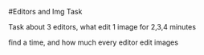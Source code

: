 #Editors and Img Task

Task about 3 editors, what edit 1 image for 2,3,4 minutes

find a time, and how much every editor edit images
